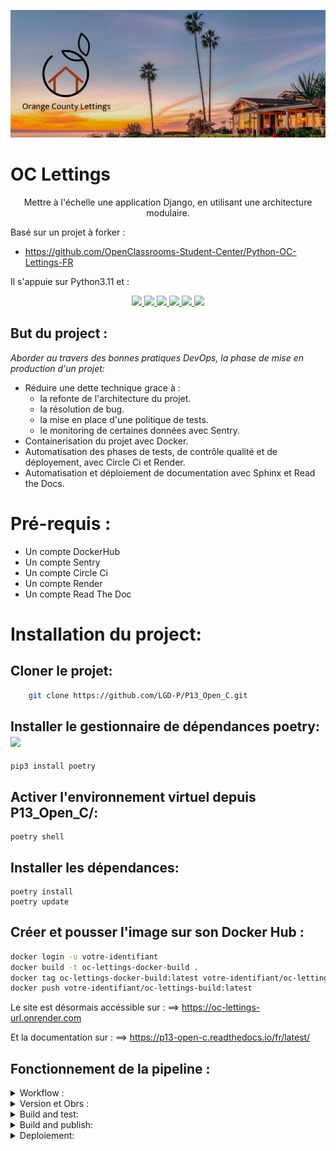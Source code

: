 

<p align = center>
<img  src="img/logo.png" />
</p>

# OC Lettings

<p align = center>Mettre à l'échelle une application Django, en utilisant une architecture modulaire.

Basé sur un projet à forker : 
- https://github.com/OpenClassrooms-Student-Center/Python-OC-Lettings-FR

Il s'appuie sur Python3.11 et :</p>

<p align = center>
    <a href="https://docs.djangoproject.com/fr/3.2/">    
        <img src="https://cdn.jsdelivr.net/gh/devicons/devicon/icons/django/django-plain.svg" 
        width="65"/>
    </a>
    <a href="https://www.docker.com/">
        <img src="https://cdn.jsdelivr.net/gh/devicons/devicon/icons/docker/docker-original-wordmark.svg" width="65"/>
    </a>
    <a href="https://circleci.com/">     
      <img src="https://cdn.jsdelivr.net/gh/devicons/devicon/icons/circleci/circleci-plain-wordmark.svg"  width="65"/>
    </a>
    <a href="https://sentry.io/welcome/">
        <img src="https://cdn.freebiesupply.com/logos/large/2x/sentry-3-logo-svg-vector.svg" width="60" />
    </a>
    <a href="https://www.sphinx-doc.org/en/master/#">
        <img src="https://blog.expertrec.com/wp-content/uploads/2019/07/sphinxdoc.png" width="60"/>
    </a>
    <a href="https://docs.readthedocs.io/en/stable/#">
        <img src="https://docs.readthedocs.io/en/stable/_static/logo.svg" width="150" />
    </a>
</p>

## But du project : 
*Aborder au travers des bonnes pratiques DevOps, la phase de mise en production d'un projet:*
- Réduire une dette technique grace à :  
    - la refonte de l'architecture du projet.
    - la résolution de bug.
    - la mise en place d'une politique de tests.
    - le monitoring de certaines données avec Sentry.
- Containerisation du projet avec Docker.
- Automatisation des phases de tests, de contrôle qualité et de déployement, avec Circle Ci et Render.
- Automatisation et déploiement de documentation avec Sphinx et Read the Docs.


# Pré-requis : 

- Un compte DockerHub
- Un compte Sentry
- Un compte Circle Ci
- Un compte Render
- Un compte Read The Doc


# Installation du project:

## Cloner le projet:
```bash
    git clone https://github.com/LGD-P/P13_Open_C.git
```
## Installer le gestionnaire de dépendances poetry:<img src="https://python-poetry.org/images/logo-origami.svg" width=30>
    
    pip3 install poetry 

## Activer l'environnement virtuel depuis P13_Open_C/:

    poetry shell 

## Installer les dépendances:

    poetry install 
    poetry update

## Créer et pousser l'image sur son Docker Hub    :

```bash
docker login -u votre-identifiant
docker build -t oc-lettings-docker-build .
docker tag oc-lettings-docker-build:latest votre-identifiant/oc-lettings-build:last-build
docker push votre-identifiant/oc-lettings-build:latest
```

Le site est désormais accéssible sur  : ==> https://oc-lettings-url.onrender.com

Et la documentation sur  : ==> https://p13-open-c.readthedocs.io/fr/latest/


## Fonctionnement de la pipeline :
<details> 
  <summary> Workflow : </summary>

  Le déploiement de l'application suit le workflow de la piplice Circle Ci. Il est prévu pour 
  s'éxécuter sur la branche master. 

  ```yaml

      workflows:
          build-and-test:
              jobs:
              - coverage
              - flake8
              - build-publish:
                  requires:
                      - coverage
                      - flake8
                  filters:
                      branches:
                      only: master 
  ```
</details>


<details>
  <summary> Version et Obrs : </summary>

  ```yaml

    version: 2.1

    orbs:
      python: circleci/python@2
  ```

  - La pipeline CircleCI décrite ci-dessus est configurée selon la version 2.1 de CircleCI.
  - Elle utilise l'orbe python@2 pour faciliter l'exécution de tâches liées à Python.

</details>

<details>
  <summary> Build and test: </summary>

  ```yaml
    jobs:
      coverage:
        # Install dependencies and run tests
        docker:
          - image: cimg/python:3.11.6
        steps:
          - checkout
          - python/install-packages: 
            pkg-manager: poetry

          - run:
              name: Run tests 
              command: poetry run pytest -v --cov=. > cov-report.txt

          - run:
              name: Check coverage # circleci step halt stop build if failed
              command: |
                cov_result=$(grep -w 'TOTAL' cov-report.txt | awk '{print $NF}' | tr -d '%')
                if [ "$cov_result" -gt 80 ]; then
                  echo 'Tests cover more than 80% of your project'
                else
                  echo 'Fail: Tests cover less than 80% of your project'
                  circleci step halt
                fi 
  ```

  - La pipeline comprend deux jobs : "coverage" et "flake8".

  Le job "coverage" utilise une image Docker basée sur Python 3.11.6 pour installer les dépendances 
  et exécuter les tests. Les étapes de ce job sont les suivantes :

  - **checkout** : récupère le code source du projet depuis le référentiel.

  - **python/install-packages** : installe les packages nécessaires à l'aide de Poetry,gestionnaire de
    dépendances pour Python.

  - **run (Run tests)** : exécute les tests en utilisant la commande "poetry run pytest -v --cov=. > cov-report.txt".
    Cela lance les tests et génère un rapport de couverture.
  
  - **run (Check coverage)** : vérifie la couverture de test en utilisant le rapport de couverture généré précédemment
    Si la couverture est supérieure à 80%, un message "Tests cover more than 80% of your project" est affiché. 
    Sinon, un message "Fail: Tests cover less than 80% of your project" est affiché et le build est arrêté avec 
    la commande "circleci step halt".


  ```yaml

      flake8:
        # Install dependencies and run tests
        docker:
          - image: cimg/python:3.11.6
        steps:
          - checkout
          - python/install-packages: 
            pkg-manager: poetry

          - run: 
              name: flake8 
              command: poetry run flake8
  ```

  - Le job "**flake8**" est similaire au job "coverage". 
  - Il utilise également l'image Docker Python 3.11.6, installe les dépendances avec Poetry,
    puis exécute la commande "poetry run flake8" pour vérifier les erreurs de conformité aux règles de codage. 

</details>

<details>
  <summary> Build and publish: </summary>


  **Si** et uniquement **si** la partie précédente a été validée la pipeline suit les étapes suivantes : 

  ```yaml

    build-publish:
      docker:
        - image: cimg/base:2023.12
      steps:
        - checkout
        - setup_remote_docker
        - run: 
            name: login build and push
            command: |
              TAG=0.1.$CIRCLE_BUILD_NUM
              echo "export TAG=$TAG" >> $BASH_ENV
              docker build -t $DOCKER_USER/oc-lettings-docker-build:$TAG .
              echo $DOCKER_TOKEN | docker login -u $DOCKER_USER --password-stdin
              docker push $DOCKER_USER/oc-lettings-docker-build:$TAG
        - run:
            name: Trigger Render deploy
            command: |
              source $BASH_ENV
              curl "$DEPLOY_HOOK&imgURL=docker.io%2F$DOCKER_USER%2Foc-lettings-docker-build%3A$TAG"
  ```

  **build-publish** utilise l'image Docker "cimg/base:2023.12" pour créer et publier une image Docker 
  pour le projet "oc-lettings-docker-build"

  - **checkout** : récupère le code source du projet depuis le référentiel.
  - **setup_remote_docker** : configure l'accès distant au serveur Docker pour permettre la création et la publication 
    de l'image.
  - **run (login build and push)** : cette étape effectue les actions suivantes :

    - Définit la variable **TAG** en utilisant le numéro unique de build de CircleCI.
    - Exporte cette variable dans le BASH_ENV afin qu'elle puisse être ré-utilisée
    - Construit l'image Docker en utilisant la commande 
      "**docker build -t $DOCKER_USER/oc-lettings-docker-build:$TAG .**".
    - Effectue la connexion au registre Docker en utilisant le nom d'utilisateur **$DOCKER_USER** et le jeton 
      **$DOCKER_TOKEN** pour l'authentification.
    - Pousse l'image Docker vers le registre en utilisant la commande 
      **"docker push $DOCKER_USER/oc-lettings-docker-build:$TAG".**

  - **run (Trigger Render deploy)** : 

    - cette étape déclenche un déploiement en appelant une URL de déclenchement (**$DEPLOY_HOOK**) 
      avec l'URL de l'image Docker précédemment publiée.

</details>

<details>
  <summary> Deploiement: </summary>

  **L'application est désormais déployée et accessible sur ==>** https://oc-lettings-url.onrender.com


  <p align = center>
  <img  src="img/Render.png" />
  </p>
  </details>




